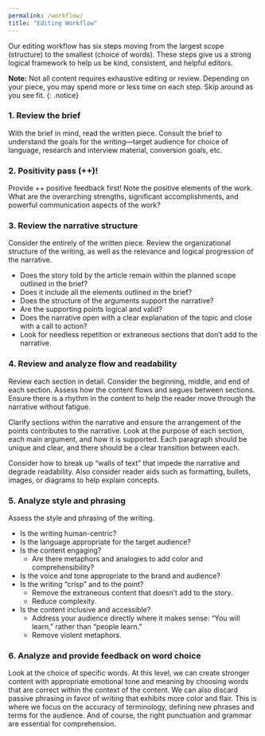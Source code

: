 ```yaml
---
permalink: /workflow/
title: "Editing Workflow"
---
```


Our editing workflow has six steps moving from the largest scope (structure) to the smallest (choice of words). These steps
give us a strong logical framework to help us be kind, consistent, and helpful editors.  

**Note:** Not all content requires exhaustive editing or review. Depending on your piece, you may spend more or less time on each step. Skip around as you see 
fit. 
{: .notice}

### 1. Review the brief

With the brief in mind, read the written piece. Consult the brief to understand the goals for the writing—target audience for choice of language, 
research and interview material, conversion goals, etc.

### 2. Positivity pass (++)!

Provide ++ positive feedback first! Note the positive elements of the work. What are the overarching strengths, significant accomplishments, and powerful 
communication aspects of the work?

### 3. Review the narrative structure 

Consider the entirely of the written piece. Review the organizational structure of the writing, as well as the relevance 
and logical progression of the narrative. 

* Does the story told by the article remain within the planned scope outlined in the brief? 
* Does it include all the elements outlined in the brief? 
* Does the structure of the arguments support the narrative?
* Are the supporting points logical and valid? 
* Does the narrative open with a clear explanation of the topic and close with a call to action? 
* Look for needless repetition or extraneous sections that don’t add to the narrative.

### 4. Review and analyze flow and readability

Review each section in detail. Consider the beginning, middle, and end of each section. Assess how the content flows and segues between sections. Ensure 
there is a rhythm in the content to help the reader move through the narrative without fatigue. 

Clarify sections within the narrative and ensure the arrangement of the points contributes to the narrative. Look at the purpose of each section, each main argument, 
and how it is supported. Each paragraph should be unique and clear, and there should be a clear transition between each. 

Consider how to break up “walls of text” that impede the narrative and degrade readability. Also consider reader aids such as formatting, bullets, images, or diagrams 
to help explain concepts. 

### 5. Analyze style and phrasing

Assess the style and phrasing of the writing.

* Is the writing human-centric?
* Is the language appropriate for the target audience?
* Is the content engaging?  
    * Are there metaphors and analogies to add color and comprehensibility?
* Is the voice and tone appropriate to the brand and audience? 
* Is the writing “crisp” and to the point?
    * Remove the extraneous content that doesn’t add to the story.
    * Reduce complexity.
* Is the content inclusive and accessible? 
    * Address your audience directly where it makes sense: “You will learn,” rather than “people learn.”
    * Remove violent metaphors. 

### 6. Analyze and provide feedback on word choice

Look at the choice of specific words.  At this level, we can create stronger content with appropriate emotional tone and meaning 
by choosing words that are correct within the context of the content. We can also discard passive phrasing in favor of writing that exhibits more color and flair. This 
is where we focus on the accuracy of terminology, defining new phrases and terms for the audience. And of course, the right punctuation and grammar are essential for 
comprehension. 

